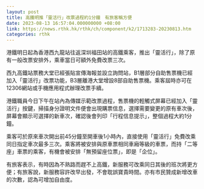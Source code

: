 ```yaml
---
layout: post
title: 高鐵明推「靈活行」改票過程約1分鐘　有旅客稱方便　
date: 2023-08-13 16:57:04.000000000 +08:00
link: https://news.rthk.hk/rthk/ch/component/k2/1713283-20230813.htm
categories: rthk
---
```


港鐵明日起為香港西九龍站往返深圳福田站的高鐵乘客，推出「靈活行」，除了原有一般改票安排外，乘車當日可額外免費改票三次。

西九高鐵站票務大堂已經張貼宣傳海報並設立詢問站，B1層部分自助售票機已經加入「靈活行」改票功能，B3層離港大堂增設8部自助售票機。乘客屆時亦可在12306網站或手機應用程式辦理改票手續。

港鐵職員今日下午在站內為傳媒示範改票過程，售票機的輕觸式屏幕已經加入「靈活行」按鍵，掃描身分證明文件便會出現購票信息，選擇需要變更的原有車次後，屏幕會顯示可選擇的新車次，確認後會列印「行程信息提示」，整個過程大約1分鐘。

乘客可於原來車次開出前45分鐘至開車後1小時內，直接使用「靈活行」免費改乘同日指定車次最多三次。乘客將被安排與原車票相同車廂等級的車票，而持「二等座」車票的乘客，有機會被安排「無預留座位票」，即是「企位」。

有旅客表示，有時因為不熟路而趕不上高鐵，新服務可改乘同日其後的班次將更方便；有旅客說，新服務容許改早出發，不會耽誤寶貴時間。亦有市民贊成新增改車的次數，認為可增加自由度。
